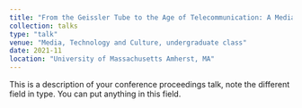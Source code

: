```yaml
---
title: "From the Geissler Tube to the Age of Telecommunication: A Media Archaeology of Vacuum Tubes, 1857- 1954"
collection: talks
type: "talk"
venue: "Media, Technology and Culture, undergraduate class"
date: 2021-11
location: "University of Massachusetts Amherst, MA"
---
```


This is a description of your conference proceedings talk, note the different field in type. You can put anything in this field.
